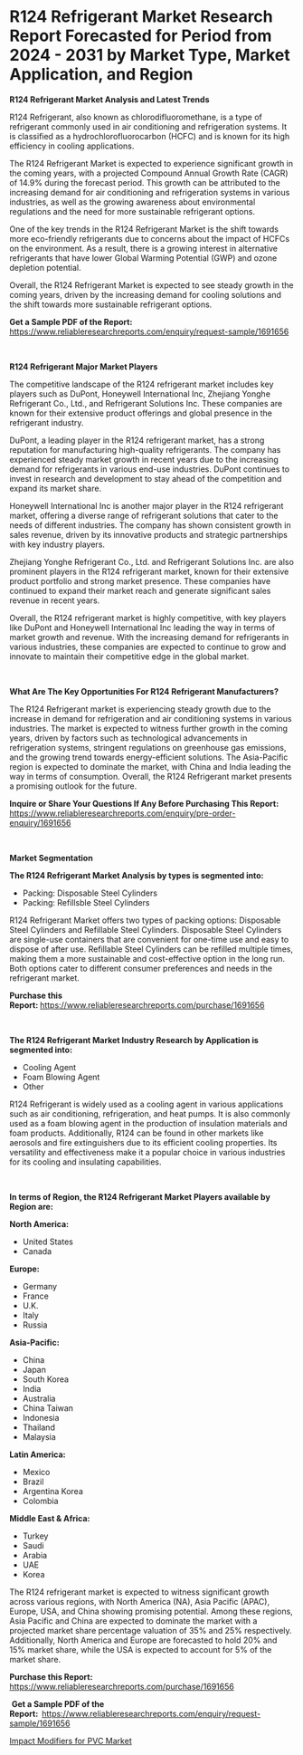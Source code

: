 <p><h1>R124 Refrigerant Market Research Report Forecasted for Period from 2024 -  2031 by Market Type, Market Application, and Region</h1></p><p><strong>R124 Refrigerant Market Analysis and Latest Trends</strong></p>
<p><p>R124 Refrigerant, also known as chlorodifluoromethane, is a type of refrigerant commonly used in air conditioning and refrigeration systems. It is classified as a hydrochlorofluorocarbon (HCFC) and is known for its high efficiency in cooling applications.</p><p>The R124 Refrigerant Market is expected to experience significant growth in the coming years, with a projected Compound Annual Growth Rate (CAGR) of 14.9% during the forecast period. This growth can be attributed to the increasing demand for air conditioning and refrigeration systems in various industries, as well as the growing awareness about environmental regulations and the need for more sustainable refrigerant options.</p><p>One of the key trends in the R124 Refrigerant Market is the shift towards more eco-friendly refrigerants due to concerns about the impact of HCFCs on the environment. As a result, there is a growing interest in alternative refrigerants that have lower Global Warming Potential (GWP) and ozone depletion potential.</p><p>Overall, the R124 Refrigerant Market is expected to see steady growth in the coming years, driven by the increasing demand for cooling solutions and the shift towards more sustainable refrigerant options.</p></p>
<p><strong>Get a Sample PDF of the Report:&nbsp;</strong> <a href="https://www.reliableresearchreports.com/enquiry/request-sample/1691656">https://www.reliableresearchreports.com/enquiry/request-sample/1691656</a></p>
<p>&nbsp;</p>
<p><strong>R124 Refrigerant Major Market Players</strong></p>
<p><p>The competitive landscape of the R124 refrigerant market includes key players such as DuPont, Honeywell International Inc, Zhejiang Yonghe Refrigerant Co., Ltd., and Refrigerant Solutions Inc. These companies are known for their extensive product offerings and global presence in the refrigerant industry.</p><p>DuPont, a leading player in the R124 refrigerant market, has a strong reputation for manufacturing high-quality refrigerants. The company has experienced steady market growth in recent years due to the increasing demand for refrigerants in various end-use industries. DuPont continues to invest in research and development to stay ahead of the competition and expand its market share.</p><p>Honeywell International Inc is another major player in the R124 refrigerant market, offering a diverse range of refrigerant solutions that cater to the needs of different industries. The company has shown consistent growth in sales revenue, driven by its innovative products and strategic partnerships with key industry players.</p><p>Zhejiang Yonghe Refrigerant Co., Ltd. and Refrigerant Solutions Inc. are also prominent players in the R124 refrigerant market, known for their extensive product portfolio and strong market presence. These companies have continued to expand their market reach and generate significant sales revenue in recent years.</p><p>Overall, the R124 refrigerant market is highly competitive, with key players like DuPont and Honeywell International Inc leading the way in terms of market growth and revenue. With the increasing demand for refrigerants in various industries, these companies are expected to continue to grow and innovate to maintain their competitive edge in the global market.</p></p>
<p>&nbsp;</p>
<p><strong>What Are The Key Opportunities For R124 Refrigerant Manufacturers?</strong></p>
<p><p>The R124 Refrigerant market is experiencing steady growth due to the increase in demand for refrigeration and air conditioning systems in various industries. The market is expected to witness further growth in the coming years, driven by factors such as technological advancements in refrigeration systems, stringent regulations on greenhouse gas emissions, and the growing trend towards energy-efficient solutions. The Asia-Pacific region is expected to dominate the market, with China and India leading the way in terms of consumption. Overall, the R124 Refrigerant market presents a promising outlook for the future.</p></p>
<p><strong>Inquire or Share Your Questions If Any Before Purchasing This Report:</strong> <a href="https://www.reliableresearchreports.com/enquiry/pre-order-enquiry/1691656">https://www.reliableresearchreports.com/enquiry/pre-order-enquiry/1691656</a></p>
<p>&nbsp;</p>
<p><strong>Market Segmentation</strong></p>
<p><strong>The R124 Refrigerant Market Analysis by types is segmented into:</strong></p>
<p><ul><li>Packing: Disposable Steel Cylinders</li><li>Packing: Refillsble Steel Cylinders</li></ul></p>
<p><p>R124 Refrigerant Market offers two types of packing options: Disposable Steel Cylinders and Refillable Steel Cylinders. Disposable Steel Cylinders are single-use containers that are convenient for one-time use and easy to dispose of after use. Refillable Steel Cylinders can be refilled multiple times, making them a more sustainable and cost-effective option in the long run. Both options cater to different consumer preferences and needs in the refrigerant market.</p></p>
<p><strong>Purchase this Report:&nbsp;</strong><a href="https://www.reliableresearchreports.com/purchase/1691656">https://www.reliableresearchreports.com/purchase/1691656</a></p>
<p>&nbsp;</p>
<p><strong>The R124 Refrigerant Market Industry Research by Application is segmented into:</strong></p>
<p><ul><li>Cooling Agent</li><li>Foam Blowing Agent</li><li>Other</li></ul></p>
<p><p>R124 Refrigerant is widely used as a cooling agent in various applications such as air conditioning, refrigeration, and heat pumps. It is also commonly used as a foam blowing agent in the production of insulation materials and foam products. Additionally, R124 can be found in other markets like aerosols and fire extinguishers due to its efficient cooling properties. Its versatility and effectiveness make it a popular choice in various industries for its cooling and insulating capabilities.</p></p>
<p>&nbsp;</p>
<p><strong>In terms of Region, the R124 Refrigerant Market Players available by Region are:</strong></p>
<p>
    <p> <strong> North America: </strong>
        <ul>
            <li>United States</li>
            <li>Canada</li>
        </ul>
        </p> 
    <p> <strong> Europe: </strong>
        <ul>
            <li>Germany</li>
            <li>France</li>
            <li>U.K.</li>
            <li>Italy</li>
            <li>Russia</li>
        </ul>
        </p> 
    <p> <strong> Asia-Pacific: </strong>
        <ul>
            <li>China</li>
            <li>Japan</li>
            <li>South Korea</li>
            <li>India</li>
            <li>Australia</li>
            <li>China Taiwan</li>
            <li>Indonesia</li>
            <li>Thailand</li>
            <li>Malaysia</li>
        </ul>
        </p> 
    <p> <strong> Latin America: </strong>
        <ul>
            <li>Mexico</li>
            <li>Brazil</li>
            <li>Argentina Korea</li>
            <li>Colombia</li>
        </ul>
        </p> 
    <p> <strong> Middle East & Africa: </strong>
        <ul>
            <li>Turkey</li>
            <li>Saudi</li>
            <li>Arabia</li>
            <li>UAE</li>
            <li>Korea</li>
        </ul>
    </p>
    </p>
<p><p>The R124 refrigerant market is expected to witness significant growth across various regions, with North America (NA), Asia Pacific (APAC), Europe, USA, and China showing promising potential. Among these regions, Asia Pacific and China are expected to dominate the market with a projected market share percentage valuation of 35% and 25% respectively. Additionally, North America and Europe are forecasted to hold 20% and 15% market share, while the USA is expected to account for 5% of the market share.</p></p>
<p><strong>Purchase this Report: </strong><a href="https://www.reliableresearchreports.com/purchase/1691656">https://www.reliableresearchreports.com/purchase/1691656</a></p>
<p>&nbsp;<strong>Get a Sample PDF of the Report:&nbsp;&nbsp;</strong><a href="https://www.reliableresearchreports.com/enquiry/request-sample/1691656">https://www.reliableresearchreports.com/enquiry/request-sample/1691656</a></p>
<p><strong></strong></p>
<p><p><a href="https://artistic-helicopter-ca9.notion.site/Insights-into-Impact-Modifiers-for-PVC-Market-Size-Analysing-Market-Share-Trends-and-Growth-from--7d7b4b1dc6a14f548e0197562432c69d">Impact Modifiers for PVC Market</a></p></p>